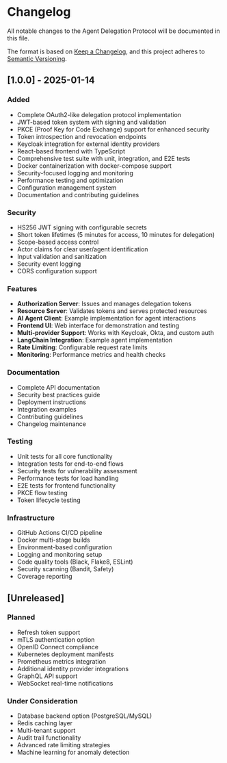 # Changelog

All notable changes to the Agent Delegation Protocol will be documented in this file.

The format is based on [Keep a Changelog](https://keepachangelog.com/en/1.0.0/),
and this project adheres to [Semantic Versioning](https://semver.org/spec/v2.0.0.html).

## [1.0.0] - 2025-01-14

### Added
- Complete OAuth2-like delegation protocol implementation
- JWT-based token system with signing and validation
- PKCE (Proof Key for Code Exchange) support for enhanced security
- Token introspection and revocation endpoints
- Keycloak integration for external identity providers
- React-based frontend with TypeScript
- Comprehensive test suite with unit, integration, and E2E tests
- Docker containerization with docker-compose support
- Security-focused logging and monitoring
- Performance testing and optimization
- Configuration management system
- Documentation and contributing guidelines

### Security
- HS256 JWT signing with configurable secrets
- Short token lifetimes (5 minutes for access, 10 minutes for delegation)
- Scope-based access control
- Actor claims for clear user/agent identification
- Input validation and sanitization
- Security event logging
- CORS configuration support

### Features
- **Authorization Server**: Issues and manages delegation tokens
- **Resource Server**: Validates tokens and serves protected resources
- **AI Agent Client**: Example implementation for agent interactions
- **Frontend UI**: Web interface for demonstration and testing
- **Multi-provider Support**: Works with Keycloak, Okta, and custom auth
- **LangChain Integration**: Example agent implementation
- **Rate Limiting**: Configurable request rate limits
- **Monitoring**: Performance metrics and health checks

### Documentation
- Complete API documentation
- Security best practices guide
- Deployment instructions
- Integration examples
- Contributing guidelines
- Changelog maintenance

### Testing
- Unit tests for all core functionality
- Integration tests for end-to-end flows
- Security tests for vulnerability assessment
- Performance tests for load handling
- E2E tests for frontend functionality
- PKCE flow testing
- Token lifecycle testing

### Infrastructure
- GitHub Actions CI/CD pipeline
- Docker multi-stage builds
- Environment-based configuration
- Logging and monitoring setup
- Code quality tools (Black, Flake8, ESLint)
- Security scanning (Bandit, Safety)
- Coverage reporting

## [Unreleased]

### Planned
- Refresh token support
- mTLS authentication option
- OpenID Connect compliance
- Kubernetes deployment manifests
- Prometheus metrics integration
- Additional identity provider integrations
- GraphQL API support
- WebSocket real-time notifications

### Under Consideration
- Database backend option (PostgreSQL/MySQL)
- Redis caching layer
- Multi-tenant support
- Audit trail functionality
- Advanced rate limiting strategies
- Machine learning for anomaly detection